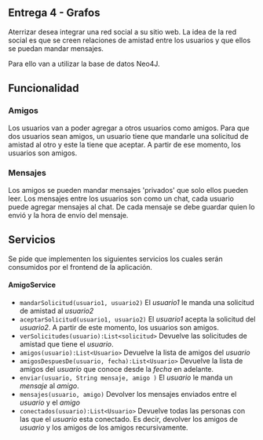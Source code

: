 ## Entrega 4 - Grafos

Aterrizar desea integrar una red social a su sitio web. 
La idea de la red social es que se creen relaciones de amistad entre los usuarios y que ellos se puedan mandar mensajes.

Para ello van a utilizar la base de datos Neo4J.

## Funcionalidad

### Amigos
Los usuarios van a poder agregar a otros usuarios como amigos. Para que dos usuarios sean amigos, 
un usuario tiene que mandarle una solicitud de amistad al otro y este la tiene que aceptar. 
A partir de ese momento, los usuarios son amigos.

### Mensajes
Los amigos se pueden mandar mensajes 'privados' que solo ellos pueden leer.
Los mensajes entre los usuarios son como un chat, cada usuario puede agregar mensajes al chat.
De cada mensaje se debe guardar quien lo envió y la hora de envío del mensaje.

  
## Servicios
Se pide que implementen los siguientes servicios los cuales serán consumidos por el frontend de la aplicación.

#### AmigoService
- `mandarSolicitud(usuario1, usuario2)` El _usuario1_ le manda una solicitud de amistad al _usuario2_
- `aceptarSolicitud(usuario1, usuario2)` El _usuario1_ acepta la solicitud del _usuario2_. A partir de este momento, los usuarios son amigos.
- `verSolicitudes(usuario):List<solicitud>` Devuelve las solicitudes de amistad que tiene el _usuario_.
- `amigos(usuario):List<Usuario>` Devuelve la lista de amigos del _usuario_
- `amigosDespuesDe(usuario, fecha):List<Usuario>` Devuelve la lista de amigos del _usuario_ que conoce desde la _fecha_ en adelante.
- `enviar(usuario, String mensaje, amigo )` El _usuario_ le manda un _mensaje_ al _amigo_. 
- `mensajes(usuario, amigo)` Devolver los mensajes enviados entre el _usuario_ y el _amigo_ 
- `conectados(usuario):List<Usuario>` Devuelve todas las personas con las que el _usuario_ esta conectado. Es decir, devolver los amigos de _usuario_ y los amigos de los amigos recursivamente.
